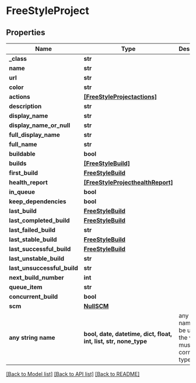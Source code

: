 # FreeStyleProject


## Properties
Name | Type | Description | Notes
------------ | ------------- | ------------- | -------------
**_class** | **str** |  | [optional] 
**name** | **str** |  | [optional] 
**url** | **str** |  | [optional] 
**color** | **str** |  | [optional] 
**actions** | [**[FreeStyleProjectactions]**](FreeStyleProjectactions.md) |  | [optional] 
**description** | **str** |  | [optional] 
**display_name** | **str** |  | [optional] 
**display_name_or_null** | **str** |  | [optional] 
**full_display_name** | **str** |  | [optional] 
**full_name** | **str** |  | [optional] 
**buildable** | **bool** |  | [optional] 
**builds** | [**[FreeStyleBuild]**](FreeStyleBuild.md) |  | [optional] 
**first_build** | [**FreeStyleBuild**](FreeStyleBuild.md) |  | [optional] 
**health_report** | [**[FreeStyleProjecthealthReport]**](FreeStyleProjecthealthReport.md) |  | [optional] 
**in_queue** | **bool** |  | [optional] 
**keep_dependencies** | **bool** |  | [optional] 
**last_build** | [**FreeStyleBuild**](FreeStyleBuild.md) |  | [optional] 
**last_completed_build** | [**FreeStyleBuild**](FreeStyleBuild.md) |  | [optional] 
**last_failed_build** | **str** |  | [optional] 
**last_stable_build** | [**FreeStyleBuild**](FreeStyleBuild.md) |  | [optional] 
**last_successful_build** | [**FreeStyleBuild**](FreeStyleBuild.md) |  | [optional] 
**last_unstable_build** | **str** |  | [optional] 
**last_unsuccessful_build** | **str** |  | [optional] 
**next_build_number** | **int** |  | [optional] 
**queue_item** | **str** |  | [optional] 
**concurrent_build** | **bool** |  | [optional] 
**scm** | [**NullSCM**](NullSCM.md) |  | [optional] 
**any string name** | **bool, date, datetime, dict, float, int, list, str, none_type** | any string name can be used but the value must be the correct type | [optional]

[[Back to Model list]](../README.md#documentation-for-models) [[Back to API list]](../README.md#documentation-for-api-endpoints) [[Back to README]](../README.md)


